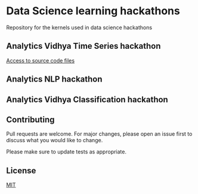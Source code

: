 # Data Science learning hackathons
Repository for the kernels used in data science hackathons

## Analytics Vidhya Time Series hackathon
[Access to source code files](https://github.com/rgarzonj/data_science_hackathons/time_series_hackathon)

## Analytics NLP hackathon

## Analytics Vidhya Classification hackathon

## Contributing
Pull requests are welcome. For major changes, please open an issue first to discuss what you would like to change.

Please make sure to update tests as appropriate.

## License
[MIT](https://choosealicense.com/licenses/mit/)